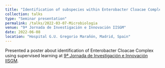 ```yaml
---
title: "Identification of subspecies within Enterobacter Cloacae Complex by MALDI-TOF MS and Machine Learning"
collection: talks
type: "Seminar presentation"
permalink: /talks/2022-03-07-Microbiologia
venue: "9ª Jornada de Investigación e Innovación IISGM"
date: 2022-06-08
location: "Hospital G.U. Gregorio Marañón, Madrid, Spain"
---
```

Presented a poster about identification of Enterobacter Cloacae Complex using supervised learning at [9ª Jornada de Investigación e Innovación IISGM](https://www.cursosyeventosiisgm.com/).
